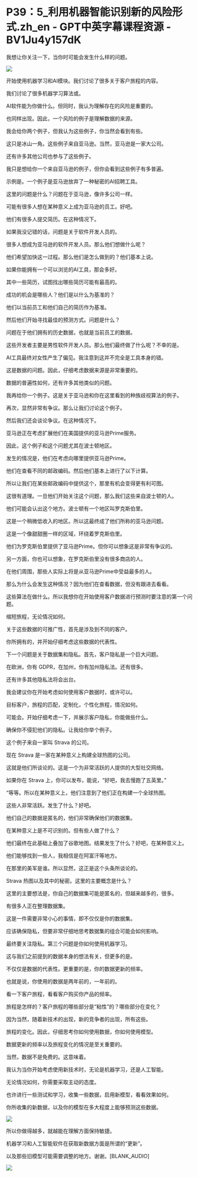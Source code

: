 # P39：5_利用机器智能识别新的风险形式.zh_en - GPT中英字幕课程资源 - BV1Ju4y157dK

我想让你关注一下，当你时可能会发生什么样的问题。

![](img/2b6bb46c8e2b9282e02c4d0ad534ba9c_1.png)

开始使用机器学习和AI模块。我们讨论了很多关于客户旅程的内容。

我们讨论了很多机器学习算法或。

AI软件能为你做什么。但同时，我认为理解存在的风险是重要的。

也同样出现。因此，一个风险的例子是理解数据的来源。

我会给你两个例子，但我认为这些例子，你当然会看到有些。

这只是冰山一角。这些例子来自亚马逊。当然，亚马逊是一家大公司。

还有许多其他公司也参与了这些例子。

我只是想给你一个来自亚马逊的例子，但你会看到这些例子有多普遍。

示例是。一个例子是亚马逊放弃了一种秘密的AI招聘工具。

这里的问题是什么？问题在于亚马逊，像许多公司一样。

可能有很多人想在某种意义上成为亚马逊的员工。好吧。

他们有很多人提交简历。在这种情况下。

如果我没记错的话，问题是关于软件开发人员的。

很多人想成为亚马逊的软件开发人员。那么他们想做什么呢？

他们希望加快这一过程。那么他们是怎么做到的？他们基本上说。

如果你能拥有一个可以浏览的AI工具，那会多好。

其中一些简历，试图找出哪些简历可能有最高的。

成功的机会是哪些人？他们是以什么为基准的？

他们以当前员工和他们自己的简历作为基准。

然后他们开始寻找最佳的预测方式。问题是什么？

问题在于他们拥有的历史数据，也就是当前员工的数据。

这些开发者主要是男性软件开发人员。那么他们最终做了什么呢？不幸的是。

AI工具最终对女性产生了偏见。我注意到这并不完全是工具本身的错。

这是数据的问题。因此，仔细考虑数据来源是非常重要的。

数据的普遍性如何，还有许多其他类似的问题。

我再给你一个例子。这是关于亚马逊和你在这里看到的种族歧视算法的例子。

再次，显然非常有争议。那么让我们讨论这个例子。

然后我们还会谈论争议。在这种情况下。

亚马逊正在考虑扩展他们在美国提供的亚马逊Prime服务。

因此，这个例子和这个问题尤其在波士顿地区。

发生的情况是，他们在考虑向哪里提供亚马逊Prime。

他们在查看不同的邮政编码。然后他们基本上进行了以下计算。

所以让我们在某些邮政编码中提供这个，那里有机会变得更有利可图。

这很有道理。一旦他们开始关注这个问题，那么我们这些来自波士顿的人。

他们可能会认出这个地方。波士顿有一个地区叫罗克斯伯里。

这是一个稍微低收入的地区。所以这最终成了他们所称的亚马逊问题。

这是一个像甜甜圈一样的区域，环绕着罗克斯伯里。

他们为罗克斯伯里提供了亚马逊Prime。但你可以想象这是非常有争议的。

另一方面，你也可以想象，在罗克斯伯里没有很多商店的人。

在他们周围，那些人实际上将是从亚马逊Prime中受益最多的人。

那么为什么会发生这种情况？因为他们在查看数据，但没有跟进去看看。

这些算法在做什么。所以我想你在开始使用客户数据进行预测时要注意的第一个问题。

缩短旅程，无论情况如何。

关于这些数据的可推广性，首先是涉及到不同的客户。

你所拥有的，并开始仔细考虑这些数据的代表性。

下一个问题是关于数据集和隐私。首先，客户隐私是一个巨大问题。

在欧洲，你有 GDPR，在加州，你有加州隐私法。还有很多。

还有许多其他隐私法将会出台。

我会建议你在开始考虑如何使用客户数据时，或许可以。

目标客户，旅程的匹配，定制化，个性化旅程，情况如何。

可能会。开始仔细考虑一下，并展示客户隐私，你能做些什么。

确保你不侵犯他们的隐私。让我给你举个例子。

这个例子来自一家叫 Strava 的公司。

现在 Strava 是一家在某种意义上构建全球热图的公司。

这就是他们所谈论的。这是一个为非常活跃的人提供的大型社交网络。

如果你在 Strava 上，你可以发布，能说，“好吧，我去慢跑了五英里。”

“等等。所以在某种意义上，他们注意到了他们正在构建一个全球热图。

这些人非常活跃。发生了什么？好吧。

他们自己的数据是匿名的，他们非常确保他们的数据集。

在某种意义上是不可识别的。但有些人做了什么？

他们最终在此基础上叠加了谷歌地图。结果发生了什么？好吧，在某种意义上。

他们能够找到一些人，我相信是在阿富汗等地方。

在那里的美军是谁。所以显然，这正是这个头条所谈论的。

Strava 热图以及其中的秘密。这里的主要概念是什么？

这里的主要想法是，你自己的数据集可能是匿名的，但越来越多的，很多。

有很多人正在整理数据集。

这是一件需要非常小心的事情，即不仅仅是你的数据集。

应该确保隐私，但要非常仔细地思考数据集的组合可能会如何影响。

最终要关注隐私。第三个问题是你如何使用机器学习。

这与我们之前提到的数据本身的想法有关，但更多的是。

不仅仅是数据的代表性。更重要的是，你的数据更新的频率。

也就是说，你使用的数据是两年前的，一年前的。

看一下客户旅程，看看客户购买你产品的频率。

旅程是怎样的？客户旅程的哪些部分是“粘性”的？哪些部分在变化？

因为当然，随着新技术的出现，新的竞争者的出现，所有这些。

旅程的变化。因此，仔细思考你如何使用数据，你如何使用模型。

数据更新的频率以及旅程变化的情况是至关重要的。

当然，数据不是免费的。这意味着。

我认为当你开始考虑使用新技术时，无论是机器学习，还是人工智能。

无论情况如何，你需要采取主动的态度。

也许进行一些测试和学习，收集一些数据，启用新模型，看看效果如何。

你所收集的新数据，以及你的模型在多大程度上能够预测这些数据。

![](img/2b6bb46c8e2b9282e02c4d0ad534ba9c_3.png)

所以你做得越多，就越能在理解方面保持敏捷。

机器学习和人工智能软件在获取新数据方面是所谓的“更新”。

以及那些旧模型可能需要调整的地方。谢谢。[BLANK_AUDIO]

![](img/2b6bb46c8e2b9282e02c4d0ad534ba9c_5.png)
